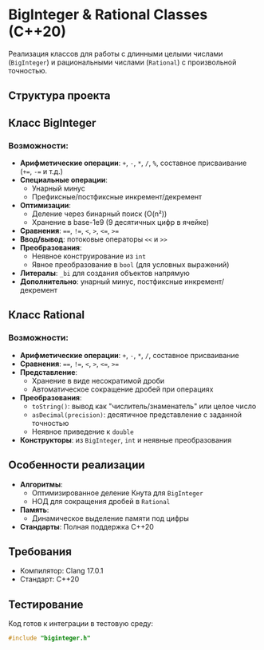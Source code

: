 # BigInteger & Rational Classes (C++20)

Реализация классов для работы с длинными целыми числами (`BigInteger`) и рациональными числами (`Rational`) с произвольной точностью.

## Структура проекта

## Класс BigInteger
### Возможности:
- **Арифметические операции**: `+`, `-`, `*`, `/`, `%`, составное присваивание (`+=`, `-=` и т.д.)
- **Специальные операции**:
    - Унарный минус
    - Префиксные/постфиксные инкремент/декремент
- **Оптимизации**:
    - Деление через бинарный поиск (O(n²))
    - Хранение в base-1e9 (9 десятичных цифр в ячейке)
- **Сравнения**: `==`, `!=`, `<`, `>`, `<=`, `>=`
- **Ввод/вывод**: потоковые операторы `<<` и `>>`
- **Преобразования**:
  - Неявное конструирование из `int`
  - Явное преобразование в `bool` (для условных выражений)
- **Литералы**: `_bi` для создания объектов напрямую
- **Дополнительно**: унарный минус, постфиксные инкремент/декремент

## Класс Rational
### Возможности:
- **Арифметические операции**: `+`, `-`, `*`, `/`, составное присваивание
- **Сравнения**: `==`, `!=`, `<`, `>`, `<=`, `>=`
- **Представление**:
  - Хранение в виде несократимой дроби
  - Автоматическое сокращение дробей при операциях
- **Преобразования**:
  - `toString()`: вывод как "числитель/знаменатель" или целое число
  - `asDecimal(precision)`: десятичное представление с заданной точностью
  - Неявное приведение к `double`
- **Конструкторы**: из `BigInteger`, `int` и неявные преобразования

## Особенности реализации
- **Алгоритмы**:
  - Оптимизированное деление Кнута для `BigInteger`
  - НОД для сокращения дробей в `Rational`
- **Память**:
  - Динамическое выделение памяти под цифры
- **Стандарты**: Полная поддержка C++20

## Требования
- Компилятор: Clang 17.0.1
- Стандарт: C++20

## Тестирование
Код готов к интеграции в тестовую среду:
```cpp
#include "biginteger.h"
